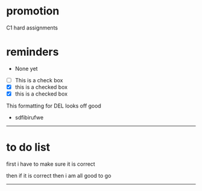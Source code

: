 # promotion
C1 hard assignments 

# reminders
- None yet

- [ ] This is a check box
- [x] this is a checked box
- [x] this is a checked box </del>

This formatting for DEL looks off good
- <del></del>
sdfibirufwe

---

# to do list 

first i have to make sure it is correct

then if it is correct then i am all good to go

---